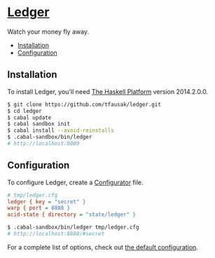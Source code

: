 # [Ledger][1]

Watch your money fly away.

- [Installation](#installation)
- [Configuration](#configuration)

## Installation

To install Ledger, you'll need [The Haskell Platform][2] version 2014.2.0.0.

``` sh
$ git clone https://github.com/tfausak/ledger.git
$ cd ledger
$ cabal update
$ cabal sandbox init
$ cabal install --avoid-reinstalls
$ .cabal-sandbox/bin/ledger
# http://localhost:8080
```

## Configuration

To configure Ledger, create a [Configurator][3] file.

``` cfg
# tmp/ledger.cfg
ledger { key = "secret" }
warp { port = 8888 }
acid-state { directory = "state/ledger" }
```

``` sh
$ .cabal-sandbox/bin/ledger tmp/ledger.cfg
# http://localhost:8888/#secret
```

For a complete list of options, check out [the default configuration][4].

[1]: https://github.com/tfausak/ledger
[2]: https://www.haskell.org/platform/
[3]: https://github.com/bos/configurator
[4]: data/ledger.cfg
